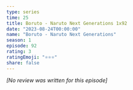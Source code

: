 ```yaml
---
type: series
time: 25
title: Boruto - Naruto Next Generations 1x92
date: "2023-08-24T00:00:00"
name: "Boruto - Naruto Next Generations"
season: 1
episode: 92
rating: 3
ratingEmoji: "⭐️⭐️⭐️"
share: false
---
```


_[No review was written for this episode]_